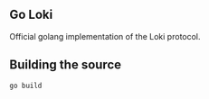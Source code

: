 ## Go Loki

Official golang implementation of the Loki protocol.

## Building the source

`go build`
